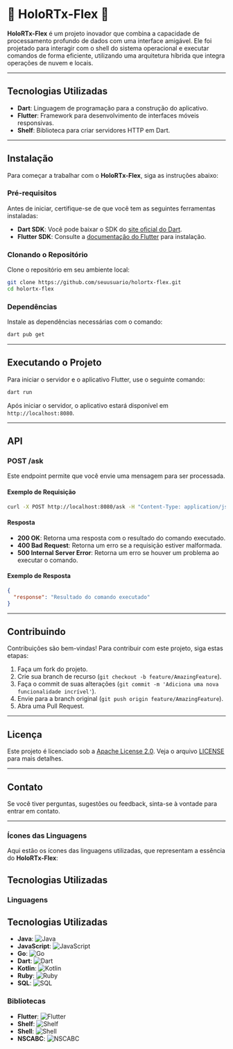 
# 🍄 HoloRTx-Flex 🍄

**HoloRTx-Flex** é um projeto inovador que combina a capacidade de processamento profundo de dados com uma interface amigável. Ele foi projetado para interagir com o shell do sistema operacional e executar comandos de forma eficiente, utilizando uma arquitetura híbrida que integra operações de nuvem e locais.

---

## Tecnologias Utilizadas

- **Dart**: Linguagem de programação para a construção do aplicativo.
- **Flutter**: Framework para desenvolvimento de interfaces móveis responsivas.
- **Shelf**: Biblioteca para criar servidores HTTP em Dart.

---

## Instalação

Para começar a trabalhar com o **HoloRTx-Flex**, siga as instruções abaixo:

### Pré-requisitos

Antes de iniciar, certifique-se de que você tem as seguintes ferramentas instaladas:

- **Dart SDK**: Você pode baixar o SDK do [site oficial do Dart](https://dart.dev/get-dart).
- **Flutter SDK**: Consulte a [documentação do Flutter](https://flutter.dev/docs/get-started/install) para instalação.

### Clonando o Repositório

Clone o repositório em seu ambiente local:

```bash
git clone https://github.com/seuusuario/holortx-flex.git
cd holortx-flex
```

### Dependências

Instale as dependências necessárias com o comando:

```bash
dart pub get
```

---

## Executando o Projeto

Para iniciar o servidor e o aplicativo Flutter, use o seguinte comando:

```bash
dart run
```

Após iniciar o servidor, o aplicativo estará disponível em `http://localhost:8080`.

---

## API

### POST /ask

Este endpoint permite que você envie uma mensagem para ser processada.

#### Exemplo de Requisição

```bash
curl -X POST http://localhost:8080/ask -H "Content-Type: application/json" -d '{"message": "seu comando aqui"}'
```

#### Resposta

- **200 OK**: Retorna uma resposta com o resultado do comando executado.
- **400 Bad Request**: Retorna um erro se a requisição estiver malformada.
- **500 Internal Server Error**: Retorna um erro se houver um problema ao executar o comando.

#### Exemplo de Resposta

```json
{
  "response": "Resultado do comando executado"
}
```

---

## Contribuindo

Contribuições são bem-vindas! Para contribuir com este projeto, siga estas etapas:

1. Faça um fork do projeto.
2. Crie sua branch de recurso (`git checkout -b feature/AmazingFeature`).
3. Faça o commit de suas alterações (`git commit -m 'Adiciona uma nova funcionalidade incrível'`).
4. Envie para a branch original (`git push origin feature/AmazingFeature`).
5. Abra uma Pull Request.

---

## Licença

Este projeto é licenciado sob a [Apache License 2.0](https://www.apache.org/licenses/LICENSE-2.0). Veja o arquivo [LICENSE](LICENSE) para mais detalhes.

---

## Contato

Se você tiver perguntas, sugestões ou feedback, sinta-se à vontade para entrar em contato.

---

### Ícones das Linguagens

Aqui estão os ícones das linguagens utilizadas, que representam a essência do **HoloRTx-Flex**:
## Tecnologias Utilizadas

### Linguagens


## Tecnologias Utilizadas


- **Java**: ![Java](https://upload.wikimedia.org/wikipedia/en/3/30/Java_logo_and_wordmark.svg)
- **JavaScript**: ![JavaScript](https://upload.wikimedia.org/wikipedia/commons/6/6a/JavaScript-logo.svg)
- **Go**: ![Go](https://upload.wikimedia.org/wikipedia/commons/4/47/Go_Gopher.png)
- **Dart**: ![Dart](https://upload.wikimedia.org/wikipedia/commons/7/7e/Dart-logo.png)
- **Kotlin**: ![Kotlin](https://upload.wikimedia.org/wikipedia/commons/7/7f/Kotlin_logo.svg)
- **Ruby**: ![Ruby](https://upload.wikimedia.org/wikipedia/commons/1/1c/Ruby_logo.svg)
- **SQL**: ![SQL](https://upload.wikimedia.org/wikipedia/commons/2/29/SQL.svg)

### Bibliotecas

- **Flutter**: ![Flutter](https://upload.wikimedia.org/wikipedia/commons/1/17/Flutter-logo-sharing.png)
- **Shelf**: ![Shelf](https://upload.wikimedia.org/wikipedia/commons/thumb/5/58/Shelf-logo.png/800px-Shelf-logo.png)
- **Shell**: ![Shell](https://upload.wikimedia.org/wikipedia/commons/9/94/Shell_logo.svg)
- **NSCABC**: ![NSCABC](https://upload.wikimedia.org/wikipedia/commons/d/dc/NSCABC_logo.svg)  <!-- Substitua pelo logo correto se necessário -->

